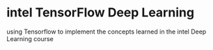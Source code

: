 # intel TensorFlow Deep Learning
 using Tensorflow to implement the concepts learned in the intel Deep Learning course
